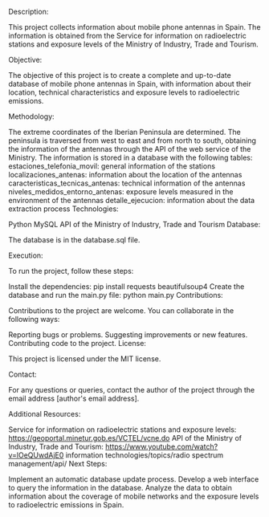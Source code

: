 Description:

This project collects information about mobile phone antennas in Spain. The information is obtained from the Service for information on radioelectric stations and exposure levels of the Ministry of Industry, Trade and Tourism.

Objective:

The objective of this project is to create a complete and up-to-date database of mobile phone antennas in Spain, with information about their location, technical characteristics and exposure levels to radioelectric emissions.

Methodology:

The extreme coordinates of the Iberian Peninsula are determined.
The peninsula is traversed from west to east and from north to south, obtaining the information of the antennas through the API of the web service of the Ministry.
The information is stored in a database with the following tables:
estaciones_telefonia_movil: general information of the stations
localizaciones_antenas: information about the location of the antennas
caracteristicas_tecnicas_antenas: technical information of the antennas
niveles_medidos_entorno_antenas: exposure levels measured in the environment of the antennas
detalle_ejecucion: information about the data extraction process
Technologies:

Python
MySQL
API of the Ministry of Industry, Trade and Tourism
Database:

The database is in the database.sql file.

Execution:

To run the project, follow these steps:

Install the dependencies:
pip install requests beautifulsoup4
Create the database and run the main.py file:
python main.py
Contributions:

Contributions to the project are welcome. You can collaborate in the following ways:

Reporting bugs or problems.
Suggesting improvements or new features.
Contributing code to the project.
License:

This project is licensed under the MIT license.

Contact:

For any questions or queries, contact the author of the project through the email address [author's email address].

Additional Resources:

Service for information on radioelectric stations and exposure levels: https://geoportal.minetur.gob.es/VCTEL/vcne.do
API of the Ministry of Industry, Trade and Tourism: https://www.youtube.com/watch?v=lOeQUwdAjE0 information technologies/topics/radio spectrum management/api/
Next Steps:

Implement an automatic database update process.
Develop a web interface to query the information in the database.
Analyze the data to obtain information about the coverage of mobile networks and the exposure levels to radioelectric emissions in Spain.
